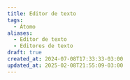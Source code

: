 ```yaml
---
title: Editor de texto
tags:
  - Átomo
aliases:
  - Editor de texto
  - Editores de texto
draft: true
created_at: 2024-07-08T17:33:33-03:00
updated_at: 2025-02-08T21:55:09-03:00
---
```


